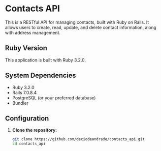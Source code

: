# Contacts API

This is a RESTful API for managing contacts, built with Ruby on Rails. It allows users to create, read, update, and delete contact information, along with address management.

## Ruby Version

This application is built with Ruby 3.2.0.

## System Dependencies

- Ruby 3.2.0
- Rails 7.0.8.4
- PostgreSQL (or your preferred database)
- Bundler

## Configuration

1. **Clone the repository:**

   ```bash
   git clone https://github.com/deciodeandrade/contacts_api.git
   cd contacts_api
